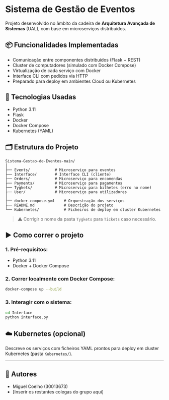 
# Sistema de Gestão de Eventos

Projeto desenvolvido no âmbito da cadeira de **Arquitetura Avançada de Sistemas** (UAL), com base em microserviços distribuídos.

## 📦 Funcionalidades Implementadas

- Comunicação entre componentes distribuídos (Flask + REST)
- Cluster de computadores (simulado com Docker Compose)
- Virtualização de cada serviço com Docker
- Interface CLI com pedidos via HTTP
- Preparado para deploy em ambientes Cloud ou Kubernetes

## 🧱 Tecnologias Usadas

- Python 3.11
- Flask
- Docker
- Docker Compose
- Kubernetes (YAML)

## 🗂 Estrutura do Projeto

```
Sistema-Gestao-de-Eventos-main/
│
├── Events/           # Microserviço para eventos
├── Interface/        # Interface CLI (cliente)
├── Orders/           # Microserviço para encomendas
├── Payments/         # Microserviço para pagamentos
├── Tygkets/          # Microserviço para bilhetes (erro no nome)
├── User/             # Microserviço para utilizadores
│
├── docker-compose.yml    # Orquestração dos serviços
├── README.md             # Descrição do projeto
└── Kubernetes/           # Ficheiros de deploy em cluster Kubernetes
```

> ⚠️ Corrigir o nome da pasta `Tygkets` para `Tickets` caso necessário.

## ▶️ Como correr o projeto

### 1. Pré-requisitos:
- Python 3.11
- Docker + Docker Compose

### 2. Correr localmente com Docker Compose:
```bash
docker-compose up --build
```

### 3. Interagir com o sistema:
```bash
cd Interface
python interface.py
```

## ☁️ Kubernetes (opcional)
Descreve os serviços com ficheiros YAML prontos para deploy em cluster Kubernetes (pasta `Kubernetes/`).

---

## 👥 Autores

- Miguel Coelho (30013673)
- [Inserir os restantes colegas do grupo aqui]
